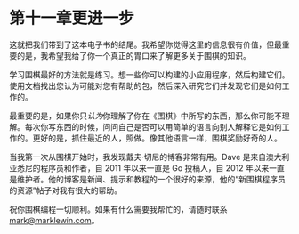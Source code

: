 # 第十一章更进一步

这就把我们带到了这本电子书的结尾。我希望你觉得这里的信息很有价值，但最重要的是，我希望我给了你一个真正的胃口来了解更多关于围棋的知识。

学习围棋最好的方法就是练习。想一些你可以构建的小应用程序，然后构建它们。使用文档找出您认为可能对您有帮助的包，然后深入研究它们并发现它们是如何工作的。

最重要的是，如果你只*认为*你理解了你在《围棋》中所写的东西，那么你可能不理解。每次你写东西的时候，问问自己是否可以用简单的语言向别人解释它是如何工作的。更好的是，抓住最近的人，照做。像其他语言一样，围棋奖励好奇的人。

当我第一次从围棋开始时，我发现戴夫·切尼的博客非常有用。Dave 是来自澳大利亚悉尼的程序员和作者，自 2011 年以来一直是 Go 投稿人，自 2012 年以来一直是维护者。他的博客是新闻、提示和教程的一个很好的来源，他的“新围棋程序员的资源”帖子对我有很大的帮助。

祝你围棋编程一切顺利。如果有什么需要我帮忙的，请随时联系 mark@marklewin.com。